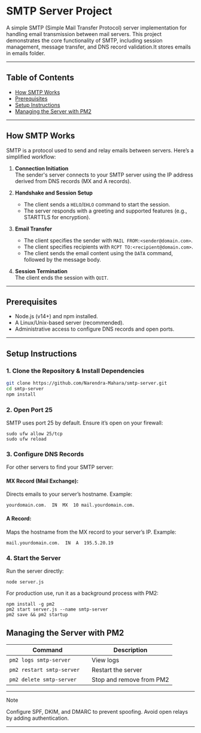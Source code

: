 # SMTP Server Project

A simple SMTP (Simple Mail Transfer Protocol) server implementation for handling email transmission between mail servers. This project demonstrates the core functionality of SMTP, including session management, message transfer, and DNS record validation.It stores emails in emails folder.

---

## Table of Contents
- [How SMTP Works](#how-smtp-works)
- [Prerequisites](#prerequisites)
- [Setup Instructions](#setup-instructions)
- [Managing the Server with PM2](#managing-the-server-with-pm2)

---

## How SMTP Works

SMTP is a protocol used to send and relay emails between servers. Here’s a simplified workflow:

1. **Connection Initiation**  
   The sender's server connects to your SMTP server using the IP address derived from DNS records (MX and A records).

2. **Handshake and Session Setup**  
   - The client sends a `HELO`/`EHLO` command to start the session.  
   - The server responds with a greeting and supported features (e.g., STARTTLS for encryption).

3. **Email Transfer**  
   - The client specifies the sender with `MAIL FROM:<sender@domain.com>`.  
   - The client specifies recipients with `RCPT TO:<recipient@domain.com>`.  
   - The client sends the email content using the `DATA` command, followed by the message body.

4. **Session Termination**  
   The client ends the session with `QUIT`.

---

## Prerequisites
- Node.js (v14+) and npm installed.
- A Linux/Unix-based server (recommended).
- Administrative access to configure DNS records and open ports.

---

## Setup Instructions

### 1. Clone the Repository & Install Dependencies
```bash
git clone https://github.com/Narendra-Mahara/smtp-server.git
cd smtp-server
npm install
```

### 2. Open Port 25

SMTP uses port 25 by default. Ensure it’s open on your firewall:



```
sudo ufw allow 25/tcp
sudo ufw reload

```

### 3. Configure DNS Records
For other servers to find your SMTP server:

#### MX Record (Mail Exchange):
Directs emails to your server’s hostname.
Example:

```
yourdomain.com.  IN  MX  10 mail.yourdomain.com.
```
#### A Record:
Maps the hostname from the MX record to your server’s IP.
Example:

```
mail.yourdomain.com.  IN  A  195.5.20.19
```
### 4. Start the Server
Run the server directly:
```
node server.js
```
For production use, run it as a background process with PM2:
```
npm install -g pm2
pm2 start server.js --name smtp-server
pm2 save && pm2 startup
```
## Managing the Server with PM2
| Command	 | Description|
| -------- | ------- |
```pm2 logs smtp-server``` |	View logs
```pm2 restart smtp-server	```|Restart the server
```pm2 delete smtp-server```	|Stop and remove from PM2




---
> [!NOTE]  
> Configure SPF, DKIM, and DMARC to prevent spoofing.
> Avoid open relays by adding authentication.


---
